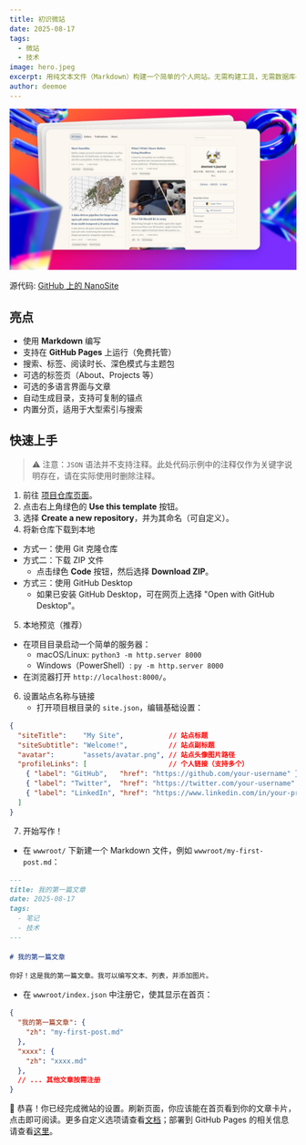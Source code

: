 ```yaml
---
title: 初识微站
date: 2025-08-17
tags:
  - 微站
  - 技术
image: hero.jpeg
excerpt: 用纯文本文件（Markdown）构建一个简单的个人网站。无需构建工具，无需数据库——只需编辑文件并发布。非常适合博客、笔记、维基、日记或书籍章节。
author: deemoe
---
```


![hero](hero.jpeg)

源代码: [GitHub 上的 NanoSite](https://github.com/deemoe404/NanoSite)

## 亮点

- 使用 **Markdown** 编写
- 支持在 **GitHub Pages** 上运行（免费托管）
- 搜索、标签、阅读时长、深色模式与主题包
- 可选的标签页（About、Projects 等）
- 可选的多语言界面与文章
- 自动生成目录，支持可复制的锚点
- 内置分页，适用于大型索引与搜索

## 快速上手

> ⚠️ 注意：`JSON` 语法并不支持注释。此处代码示例中的注释仅作为关键字说明存在，请在实际使用时删除注释。

1) 前往 [项目仓库页面](https://github.com/deemoe404/NanoSite)。  
2) 点击右上角绿色的 **Use this template** 按钮。  
3) 选择 **Create a new repository**，并为其命名（可自定义）。  
4) 将新仓库下载到本地  
  - 方式一：使用 Git 克隆仓库
  - 方式二：下载 ZIP 文件
    - 点击绿色 **Code** 按钮，然后选择 **Download ZIP**。
  - 方式三：使用 GitHub Desktop
    - 如果已安装 GitHub Desktop，可在网页上选择 "Open with GitHub Desktop"。
5) 本地预览（推荐）
  - 在项目目录启动一个简单的服务器：
    - macOS/Linux: `python3 -m http.server 8000`
    - Windows（PowerShell）: `py -m http.server 8000`
  - 在浏览器打开 `http://localhost:8000/`。
6) 设置站点名称与链接
    - 打开项目根目录的 `site.json`，编辑基础设置：
  ```json
  {
    "siteTitle":    "My Site",           // 站点标题
    "siteSubtitle": "Welcome!",          // 站点副标题
    "avatar":       "assets/avatar.png", // 站点头像图片路径
    "profileLinks": [                    // 个人链接（支持多个）
      { "label": "GitHub",   "href": "https://github.com/your-username" },
      { "label": "Twitter",  "href": "https://twitter.com/your-username" },
      { "label": "LinkedIn", "href": "https://www.linkedin.com/in/your-profile" }
    ]
  }
  ```
7) 开始写作！
  - 在 `wwwroot/` 下新建一个 Markdown 文件，例如 `wwwroot/my-first-post.md`：
  ```markdown
  ---
  title: 我的第一篇文章
  date: 2025-08-17
  tags:
    - 笔记
    - 技术
  ---

  # 我的第一篇文章

  你好！这是我的第一篇文章。我可以编写文本、列表，并添加图片。
  ```
  - 在 `wwwroot/index.json` 中注册它，使其显示在首页：
  ```json
  {
    "我的第一篇文章": {
      "zh": "my-first-post.md"
    },
    "xxxx": {
      "zh": "xxxx.md"
    },
    // ... 其他文章按需注册
  }
  ```

🎉 恭喜！你已经完成微站的设置。刷新页面，你应该能在首页看到你的文章卡片，点击即可阅读。更多自定义选项请查看[文档](?id=post/doc_zh.md)；部署到 GitHub Pages 的相关信息请查看[这里](?id=post/githubpages_zh.md)。
